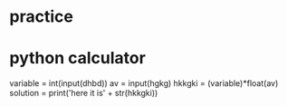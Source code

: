 # practice
# python calculator

variable = int(input(dhbd))
av = input(hgkg)
hkkgki = (variable)*float(av)
solution = print('here it is' + str(hkkgki))
